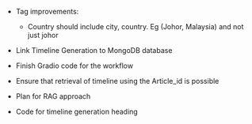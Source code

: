 - Tag improvements:
  - Country should include city, country. Eg (Johor, Malaysia) and not just johor


- Link Timeline Generation to MongoDB database
- Finish Gradio code for the workflow
- Ensure that retrieval of timeline using the Article_id is possible
- Plan for RAG approach
- Code for timeline generation heading

